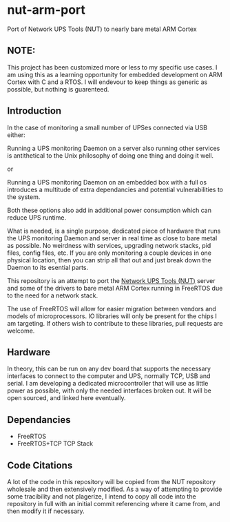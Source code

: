 # nut-arm-port
Port of Network UPS Tools (NUT) to nearly bare metal ARM Cortex

## NOTE:

This project has been customized more or less to my specific use cases. I am
using this as a learning opportunity for embedded development on ARM Cortex
with C and a RTOS. I will endevour to keep things as generic as possible, but
nothing is guarenteed.  

## Introduction

In the case of monitoring a small number of UPSes connected via USB either:

Running a UPS monitoring Daemon on a server also running other services is
antithetical to the Unix philosophy of doing one thing and doing it well.

or

Running a UPS monitoring Daemon on an embedded box with a full os introduces a
multitude of extra dependancies and potential vulnerabilities to the system.

Both these options also add in additional power consumption which can reduce UPS runtime.

What is needed, is a single purpose, dedicated piece of hardware that runs the
UPS monitoring Daemon and server in real time as close to bare metal as
possible. No weirdness with services, upgrading network stacks, pid files,
config files, etc. If you are only monitoring a couple devices in one physical
location, then you can strip all that out and just break down the Daemon to its
esential parts.

This repository is an attempt to port the [Network UPS Tools
(NUT)](https://github.com/networkupstools/nut) server and some of the drivers
to bare metal ARM Cortex running in FreeRTOS due to the need for a network
stack.

The use of FreeRTOS will allow for easier migration between vendors and models
of microprocessors. IO libraries will only be present for the chips I am
targeting. If others wish to contribute to these libraries, pull requests are
welcome.

## Hardware

In theory, this can be run on any dev board that supports the necessary
interfaces to connect to the computer and UPS, normally TCP, USB and serial. I
am developing a dedicated microcontroller that will use as little power as
possible, with only the needed interfaces broken out. It will be open sourced,
and linked here eventually.

## Dependancies

-	FreeRTOS
-	FreeRTOS+TCP TCP Stack


## Code Citations

A lot of the code in this repository will be copied from the NUT repository
wholesale and then extensively modified. As a way of attempting to provide some
tracibility and not plagerize, I intend to copy all code into the repository in
full with an initial commit referencing where it came from, and then modify it
if necessary.
